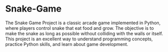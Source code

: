 # Snake-Game
The Snake Game Project is a classic arcade game implemented in Python, where players control snake that eat food and grow. The objective is to make the snake as long as possible without colliding with the walls or itself. This project is an excellent way to understand programming concepts, practice Python skills, and learn about game development.
